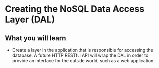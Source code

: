 # Creating the NoSQL Data Access Layer (DAL)

## What you will learn

- Create a layer in the application that is responsible for accessing the database.  A future HTTP RESTful API will wrap the DAL in order to provide an interface for the outside world, such as a web application.
